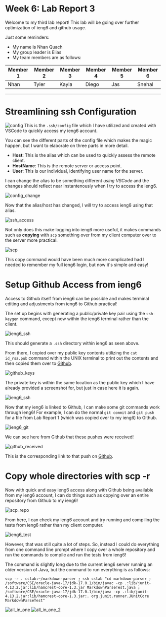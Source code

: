 # Week 6: Lab Report 3

Welcome to my third lab report! This lab will be going over further optimization of ieng6 and github usage.

Just some reminders: 
- My name is Nhan Quach
- My group leader is Elias
- My team members are as follows:


| Member 1 | Member 2 | Member 3 | Member 4 | Member 5 | Member 6 |
| -------- | -------- | -------- | -------- | -------- | -------- |
| Nhan     | Tyler    | Kayla    | Diego    | Jas      | Snehal   |


---

# Streamlining ssh Configuration
![config](screenshots\ssh_config.png)
This is the `.ssh/config` file which I have utilized and created with VSCode to quickly access my ieng6 account.

You can see the different parts of the config file which makes the magic happen, but I want to elaborate on three parts in more detail.

* **Host**: This is the alias which can be used to quickly assess the remote client.
* **HostName**: This is the remote server or access point.
* **User**: This is our individual, identifying user name for the server.

I can change the alias to be something different _using VSCode_ and the changes should reflect near instantenously when I try to access the ieng6. 

![config_change](screenshots\ssh_config_edit.png)

Now that the alias/host has changed, I will try to access ieng6 using that alias.

![ssh_access](screenshots\ssh_edited_alias.png)

Not only does this make logging into ieng6 more useful, it makes commands such as **copying** with `scp` something over from my client computer over to the server more practical.

![scp](screenshots\scp_single_file.png)

This copy command would have been much more complicated had I needed to remember my full ieng6 login, but now it's simple and easy!

# Setup Github Access from ieng6

Access to Github itself from ieng6 can be possible and makes terminal editing and adjustments from ieng6 to Github practical!

The set up begins with generating a public/private key pair using the `ssh-keygen` command, except now within the ieng6 terminal rather than the client. 

![ieng6_ssh](screenshots\ieng6_private_keys.png)

This should generate a `.ssh` directory within ieng6 as seen above.

From there, I copied over my public key contents utilizing the `cat id_rsa.pub` command within the UNIX terminal to print out the contents and then copied them over to [Github](https://github.com/).

![github_keys](screenshots\github_keys.png)

The private key is within the same location as the public key which I have already provided a screenshot for, but just in case here it is again.

![ieng6_ssh](screenshots\ieng6_private_keys.png)

Now that my ieng6 is linked to Github, I can make some git commands work through ieng6! For example, I can do the normal `git commit` and `git push` for a file from Lab Report 1 (which was copied over to my ieng6) to Github.

![ieng6_git](screenshots\ieng6_git.png)

We can see here from Github that these pushes were received! 

![github_received](screenshots\github_received_ieng6.png)

This is the corresponding link to that push on [Github](https://github.com/ima-quack/cse15l-lab-reports/commit/14e9c788d7ebf163de358e296e5e62899a87e843).

# Copy whole directories with scp -r 

Now with quick and easy ieng6 access along with Github being available from my ieng6 account, I can do things such as copying over an entire repository from Github to my ieng6!

![scp_repo](screenshots\scp_alias.png)

From here, I can check my ieng6 account and try running and compiling the tests from ieng6 rather than my client computer.

![ieng6_test](screenshots\ieng6_test.png)

However, that was still quite a lot of steps. So, instead I could do everything from one command line prompt where I copy over a whole repository and run the commands to compile and run the tests from ieng6!

The command is slightly long due to the current ieng6 server running an older version of Java, but the command to run everything is as follows: 

```scp -r . cslab:~/markdown-parser ; ssh cslab "cd markdown-parser ; /software/CSE/oracle-java-17/jdk-17.0.1/bin/javac -cp .:lib/junit-4.13.2.jar:lib/hamcrest-core-1.3.jar MarkdownParseTest.java ; /software/CSE/oracle-java-17/jdk-17.0.1/bin/java -cp .:lib/junit-4.13.2.jar:lib/hamcrest-core-1.3.jar:. org.junit.runner.JUnitCore MarkdownParseTest"```

![all_in_one](screenshots\allinone1.png)
![all_in_one_2](screenshots\allinone2.png)